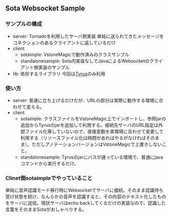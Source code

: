 ## Sota Websocket Sample
### サンプルの構成
* server: Tornadoを利用したサーバ側実装 単純に送られてきたメッセージをコネクションのあるクライアントに返しているだけ
* client
    * sotaimple: VstoneMagicで動作済みのクラスサンプル
    * standalonesample: Sota内実装なしでJavaによるWebsocketのクライアント側実装のサンプル
* lib: 依存するライブラリ 今回は[Tyrus](https://tyrus.java.net/ "Project Tyrus")のみ利用

### 使い方
* server: 普通に立ち上げるだけだが、URLの部分は実際に動作する環境に合わせて変える。
* client
    * sotaimple: クラスファイルをVstoneMagic上でインポートし、参照jarの追加からTyrusのjarを追加して利用する。接続先サーバのURL指定は外部ファイル化等していないので、直接変数を実環境に合わせて変更して利用する（リソースファイル化は時間があればやるがなければそのまま）。ただしアノテーションバージョンはVstoneMagicで上書きしないこと。
    * standalonesample: Tyrusのjarにパスが通っている環境で、普通にjavaコマンドから実行するだけ。

### Clinet側sotaimpleでやっていること
単純に音声認識モード移行時にWebsocketでサーバに接続。そのまま認識待ち受け状態を続け、なんらかの音声を認識すると、その内容のテキスト化したものをサーバに送信。現状サーバはecho backしてくるだけの実装なので、認識した言葉をそのままSotaがおしゃべりする。